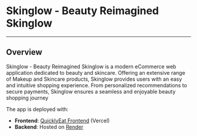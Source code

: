 # Skinglow - Beauty Reimagined Skinglow

---

## Overview

Skinglow - Beauty Reimagined Skinglow is a modern eCommerce web application dedicated to beauty and skincare. Offering an extensive range of Makeup and Skincare products, Skinglow provides users with an easy and intuitive shopping experience. From personalized recommendations to secure payments, Skinglow ensures a seamless and enjoyable beauty shopping journey

The app is deployed with:
- **Frontend**: [QuicklyEat Frontend](https://quickly-eat-frontend-deploy.vercel.app/) (Vercel)
- **Backend**: Hosted on [Render](https://render.com/)
